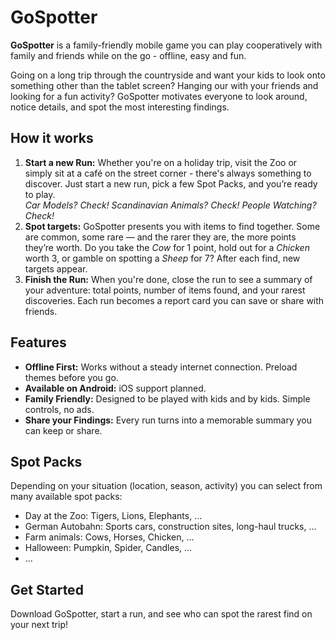 # GoSpotter

**GoSpotter** is a family-friendly mobile game you can play cooperatively with family and friends while on the go - offline, easy and fun.

Going on a long trip through the countryside and want your kids to look onto something other than the tablet screen? Hanging our with your friends and looking for a fun activity? GoSpotter motivates everyone to look around, notice details, and spot the most interesting findings.

## How it works

1. **Start a new Run:** Whether you're on a holiday trip, visit the Zoo or simply sit at a café on the street corner - there's always something to discover. Just start a new run, pick a few Spot Packs, and you’re ready to play.  
   *Car Models? Check! Scandinavian Animals? Check! People Watching? Check!*
1. **Spot targets:** GoSpotter presents you with items to find together. Some are common, some rare — and the rarer they are, the more points they’re worth. Do you take the *Cow* for 1 point, hold out for a *Chicken* worth 3, or gamble on spotting a *Sheep* for 7? After each find, new targets appear.
1. **Finish the Run:** When you're done, close the run to see a summary of your adventure: total points, number of items found, and your rarest discoveries. Each run becomes a report card you can save or share with friends.

## Features

* **Offline First:** Works without a steady internet connection. Preload themes before you go.
* **Available on Android:** iOS support planned.
* **Family Friendly:** Designed to be played with kids and by kids. Simple controls, no ads.
* **Share your Findings:** Every run turns into a memorable summary you can keep or share.

## Spot Packs

Depending on your situation (location, season, activity) you can select from many available spot packs:

* Day at the Zoo: Tigers, Lions, Elephants, ...
* German Autobahn: Sports cars, construction sites, long-haul trucks, ...
* Farm animals: Cows, Horses, Chicken, ...
* Halloween: Pumpkin, Spider, Candles, ...
* ...

## Get Started

Download GoSpotter, start a run, and see who can spot the rarest find on your next trip!
